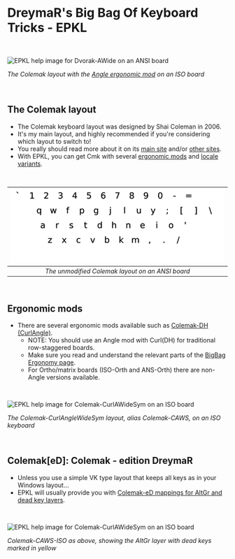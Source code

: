 DreymaR's Big Bag Of Keyboard Tricks - EPKL
===========================================
<br>

![EPKL help image for Dvorak-AWide on an ANSI board](./Colemak-ISO-Angle_s0_EPKL.png)

_The Colemak layout with the [Angle ergonomic mod][BB_AWi] on an ISO board_

<br>

The Colemak layout
------------------
- The Colemak keyboard layout was designed by Shai Coleman in 2006.
- It's my main layout, and highly recommended if you're considering which layout to switch to!
- You really should read more about it on its [main site][CmkCom] and/or [other sites][CmkOrg].
- With EPKL, you can get Cmk with several [ergonomic mods][BB_Erg] and [locale variants][BB_Loc].

<br>

|![EPKL help image for Colemak on an ANSI board](./Cmk-eD/Cmk-eD_ANS/state0.png)|
|   :---:   |
|_The unmodified Colemak layout on an ANSI board_|

<br>

Ergonomic mods
--------------
- There are several ergonomic mods available such as [Colemak-DH (CurlAngle)][BB_CDH].
    - NOTE: You should use an Angle mod with Curl(DH) for traditional row-staggered boards.
    - Make sure you read and understand the relevant parts of the [BigBag Ergonomy page][BB_Erg].
    - For Ortho/matrix boards (ISO-Orth and ANS-Orth) there are non-Angle versions available.

<br>

![EPKL help image for Colemak-CurlAWideSym on an ISO board](Colemak-ISO-CAWS_s0_EPKL.png)

_The Colemak-CurlAngleWideSym layout, alias Colemak-CAWS, on an ISO keyboard_

<br>

Colemak[eD]: Colemak - edition DreymaR
--------------------------------------
- Unless you use a simple VK type layout that keeps all keys as in your Windows layout...
- EPKL will usually provide you with [Colemak-eD mappings for AltGr and dead key layers][BB_CeD].

<br>

![EPKL help image for Colemak-CurlAWideSym on an ISO board](Cmk-ISO-CAWS_s3_EPKL.png)

_Colemak-CAWS-ISO as above, showing the AltGr layer with dead keys marked in yellow_




[CmkCom]: https://colemak.com/ (The main Colemak site)
[CmkOrg]: https://colemak.org/ (The community Colemak site)
[BB_CeD]: https://dreymar.colemak.org/layers-colemaked.html (DreymaR's Big Bag of Tricks on the Colemak-eD layers)
[BB_Erg]: https://dreymar.colemak.org/ergo-mods.html (DreymaR's Big Bag of Tricks on ergonomic mods)
[BB_Loc]: https://dreymar.colemak.org/variants.html#locales (DreymaR's Big Bag of Tricks on Colemak Locale variants)
[BB_AWi]: https://dreymar.colemak.org/ergo-mods.html#angle-wide (DreymaR's Big Bag of Tricks on Angle+Wide ergo mods)
[BB_CDH]: https://dreymar.colemak.org/ergo-mods.html#curl-dh (DreymaR's Big Bag of Tricks on the Curl-DH ergo mod)
